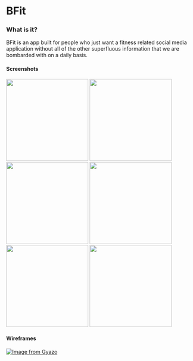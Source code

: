 # BFit

### What is it?

BFit is an app built for people who just want a fitness related social media application without all of the other superfluous
information that we are bombarded with on a daily basis.

#### Screenshots

<img src="https://i.gyazo.com/065d7b421e65bddd6fd15b03652600ef.png" width="220"> <img src="https://i.gyazo.com/c8f3f251c79190e0d7eb29914c503d73.png" width="220"> <img src="https://i.gyazo.com/8e1e8e3e9a443878b96616a69410b8d2.png" width="220"> <img src="https://i.gyazo.com/604b3cf6dde7aab2d7a04c37a47c2571.png" width="220"> <img src="https://i.gyazo.com/185aca91ccec6848ac0ec9e8e7c0a887.png" width="220"> <img src="https://i.gyazo.com/a1b48e99aa07b3fcba181726ff59aa6c.png" width="220">

#### Wireframes

[![Image from Gyazo](https://i.gyazo.com/49d62a9cfc6b6a0c6f545be62e895420.png)](https://gyazo.com/49d62a9cfc6b6a0c6f545be62e895420)
